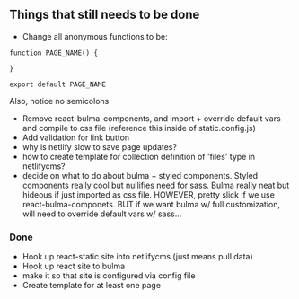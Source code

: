 ## Things that still needs to be done
* Change all anonymous functions to be: 


```
function PAGE_NAME() {

}

export default PAGE_NAME
```

Also, notice no semicolons

* Remove react-bulma-components, and import + override default vars and compile to css file (reference this inside of static.config.js)
* Add validation for link button
* why is netlify slow to save page updates?
* how to create template for collection definition of 'files' type in netlifycms?   
* decide on what to do about bulma + styled components. Styled components really cool but nullifies need for sass. Bulma really neat but hideous if just imported as css file. HOWEVER, pretty slick if we use react-bulma-componets. BUT if we want bulma w/ full customization, will need to override default vars w/ sass...

### Done
* Hook up react-static site into netlifycms (just means pull data)
* Hook up react site to bulma 
* make it so that site is configured via config file
* Create template for at least one page
